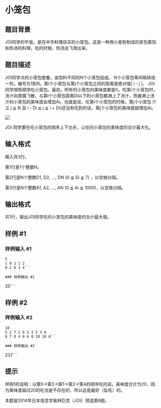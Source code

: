 # 小笼包

## 题目背景

JOI同学的午饭，是在中华料理店买的小笼包。这是一种用小麦粉制成的皮包着馅和热汤的料理，吃的时候，热汤会飞溅出来。


## 题目描述

JOI同学点的小笼包套餐，由馅料不同的N个小笼包组成。 N个小笼包等间隔排成一列，编号为1到N。第i个小笼包与第j个小笼包之间的距离是绝对值| i - j |。
JOI同学按照顺序吃小笼包。最初，所有的小笼包的美味度都是0。吃第i个小笼包时，汤汁向周围飞散，与第i个小笼包距离Di以下的小笼包都淋上了汤汁，而被淋上汤汁的小笼包的美味度会增加Ai。也就是说，吃第i个小笼包的时候，第j个小笼包 (1 ≦ j ≦ N 且 i - Di ≦ j ≦ i + Di)还没有吃到的话，第j个小笼包的美味度就增加Ai。

 ![](https://cdn.luogu.com.cn/upload/pic/2340.png) 

JOI 同学要在吃小笼包的顺序上下功夫，让吃的小笼包的美味度的合计最大化。


## 输入格式

输入共3行。

第1行是1个整数N。

第2行是N个整数D1, D2, ..., DN (0 ≦ Di ≦ 7) ，以空格分隔。

第3行是N个整数A1, A2, ..., AN (0 ≦ Ai ≦ 1000)，以空格分隔。


## 输出格式

共1行，输出JOI同学吃的小笼包的美味度的合计最大值。


## 样例 #1

### 样例输入 #1
```
5
1 0 1 1 2
0 2 6 3 4```

### 样例输出 #1

```
20```

## 样例 #2

### 样例输入 #2
```
10
5 2 7 2 6 5 3 5 3 6
8 7 8 4 0 6 0 10 10 0```

### 样例输出 #2

```
237```

## 提示

样例1的说明：以第5→第3→第1→第2→第4的顺序吃的话，美味度合计为20，因为美味度超过20的吃法是不存在的，所以这是最好（坠吼）的。


本题是2014年日本信息学奥林匹克（JOI）预选第6题。

